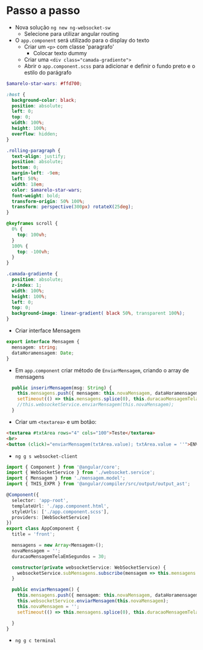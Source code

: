 # Passo a passo
- Nova solução `ng new ng-websocket-sw`
  - Selecione para utilizar angular routing
- O `app.component` será utilizado para o display do texto
  - Criar um `<p>` com classe 'paragrafo'
    - Colocar texto dummy
  - Criar uma `<div class="camada-gradiente">`
  - Abrir o `app.component.scss` para adicionar e definir o fundo preto e o estilo do parágrafo
  
```scss
$amarelo-star-wars: #ffd700;

:host {
  background-color: black;
  position: absolute;
  left: 0;
  top: 0;
  width: 100%;
  height: 100%;
  overflow: hidden;
}

.rolling-paragraph {
  text-align: justify;
  position: absolute;
  bottom: 0;
  margin-left: -9em;
  left: 50%;
  width: 18em;
  color: $amarelo-star-wars;
  font-weight: bold;
  transform-origin: 50% 100%;
  transform: perspective(300px) rotateX(25deg);
}

@keyframes scroll {
  0% {
    top: 100vh;
  }
  100% {
    top: -100vh;
  }
}

.camada-gradiente {
  position: absolute;
  z-index: 1;
  width: 100%;
  height: 100%;
  left: 0;
  top: 0;
  background-image: linear-gradient( black 50%, transparent 100%);
}
```
- Criar interface Mensagem

```typescript
export interface Mensagem {
  mensagem: string;
  dataHoramensagem: Date;
}
```
- Em `app.component` criar método de `EnviarMensagem`, criando o array de mensagens

```typescript
  public inserirMensagem(msg: String) {
    this.mensagens.push({ mensagem: this.novaMensagem, dataHoramensagem: new Date() });
    setTimeout(() => this.mensagens.splice(0), this.duracaoMensagemTelaEmSegundos * 1000);
    //this.websocketService.enviarMensagem(this.novaMensagem);
  }
```

  - Criar um `<textarea>` e um botão:
```html
<textarea #txtArea rows="4" cols="100">Teste</textarea>
<br>
<button (click)="enviarMensagem(txtArea.value); txtArea.value = ''">ENVIAR TEXTO</button>%
```
- `ng g s websocket-client`

```typescript
import { Component } from '@angular/core';
import { WebSocketService } from './websocket.service';
import { Mensagem } from './mensagem.model';
import { THIS_EXPR } from '@angular/compiler/src/output/output_ast';

@Component({
  selector: 'app-root',
  templateUrl: './app.component.html',
  styleUrls: ['./app.component.scss'],
  providers: [WebSocketService]
})
export class AppComponent {
  title = 'front';

  mensagens = new Array<Mensagem>();
  novaMensagem = '';
  duracaoMensagemTelaEmSegundos = 30;

  constructor(private websocketService: WebSocketService) {
    websocketService.subMensagens.subscribe(mensagem => this.mensagens.push(mensagem));
  }

  public enviarMensagem() {
    this.mensagens.push({ mensagem: this.novaMensagem, dataHoramensagem: new Date() });
    this.websocketService.enviarMensagem(this.novaMensagem);
    this.novaMensagem = '';
    setTimeout(() => this.mensagens.splice(0), this.duracaoMensagemTelaEmSegundos * 1000);

  }
}
```

- `ng g c terminal`
